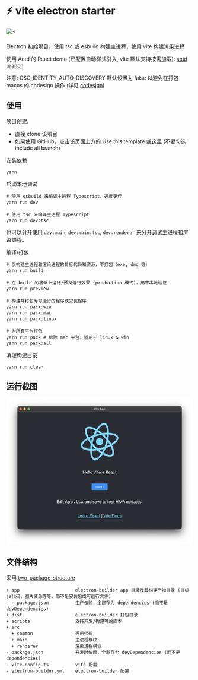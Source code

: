 # ⚡️ vite electron starter

![⚡️](./demo.gif)

Electron 初始项目，使用 tsc 或 esbuild 构建主进程，使用 vite 构建渲染进程

使用 Antd 的 React demo (已配置自动样式引入, vite 默认支持按需加载): [antd branch](https://github.com/jctaoo/electron-starter/tree/antd)

注意: CSC_IDENTITY_AUTO_DISCOVERY 默认设置为 false 以避免在打包 macos 的 codesign 操作 (详见 [codesign](https://www.electron.build/code-signing))

## 使用
项目创建:
- 直接 clone 该项目
- 如果使用 GitHub，点击该页面上方的 Use this template 或[这里](https://github.com/jctaoo/electron-starter/generate) (不要勾选 include all branch)

安装依赖
```shell
yarn
```
启动本地调试
```shell
# 使用 esbuild 来编译主进程 Typescript，速度更佳
yarn run dev

# 使用 tsc 来编译主进程 Typescript
yarn run dev:tsc
```
也可以分开使用 `dev:main`, `dev:main:tsc`, `dev:renderer` 来分开调试主进程和渲染进程。

编译/打包
```shell
# 仅构建主进程和渲染进程的目标代码和资源，不打包（exe, dmg 等）
yarn run build

# 在 build 的基础上运行/预览运行效果 (production 模式)，用来本地验证
yarn run preview

# 构建并打包为可运行的程序或安装程序
yarn run pack:win
yarn run pack:mac
yarn run pack:linux

# 为所有平台打包
yarn run pack # 排除 mac 平台，适用于 linux & win
yarn run pack:all
```

清理构建目录
```shell
yarn run clean
```
## 运行截图
![screenshot](./screenshot.png)

## 文件结构
采用 [two-package-structure](https://www.electron.build/tutorials/two-package-structure)
```
+ app                     electron-builder app 目录及其构建产物目录 (目标js代码，图片资源等等，而不是安装包或可运行文件)
  - package.json          生产依赖，全部存为 dependencies (而不是 devDependencies)
+ dist                    electron-builder 打包目录
+ scripts                 支持开发/构建等的脚本
+ src      
  + common                通用代码
  + main                  主进程模块
  + renderer              渲染进程模块
- package.json            开发时依赖，全部存为 devDependencies (而不是 dependencies)
- vite.config.ts          vite 配置
- electron-builder.yml    electron-builder 配置
```